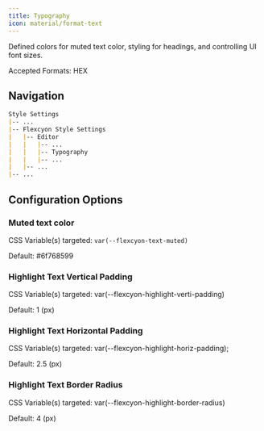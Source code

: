 ```yaml
---
title: Typography
icon: material/format-text
---
```


Defined colors for muted text color, styling for headings, and controlling UI
font sizes.

Accepted Formats: HEX

## Navigation

```md
Style Settings
|-- ...
|-- Flexcyon Style Settings
|   |-- Editor
|   |   |-- ...
|   |   |-- Typography
|   |   |-- ...
|   |-- ...
|-- ...
```

## Configuration Options

### Muted text color

CSS Variable(s) targeted: `var(--flexcyon-text-muted)`

Default:
<span class="col-sqr" style="background-color: #6f768599"></span> #6f768599

### Highlight Text Vertical Padding

CSS Variable(s) targeted: var(--flexcyon-highlight-verti-padding)

Default: 1 (px)

### Highlight Text Horizontal Padding

CSS Variable(s) targeted: var(--flexcyon-highlight-horiz-padding);

Default: 2.5 (px)

### Highlight Text Border Radius

CSS Variable(s) targeted: var(--flexcyon-highlight-border-radius) 

Default: 4 (px)
